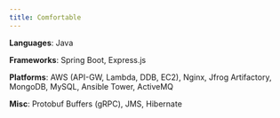 ```yaml
---
title: Comfortable
---
```


**Languages**: Java

**Frameworks**: Spring Boot, Express.js

**Platforms**: AWS (API-GW, Lambda, DDB, EC2), Nginx, Jfrog Artifactory, MongoDB, MySQL, Ansible Tower, ActiveMQ

**Misc**: Protobuf Buffers (gRPC), JMS, Hibernate
